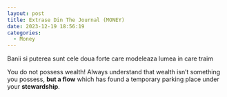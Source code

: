 ```yaml
---
layout: post
title: Extrase Din The Journal (MONEY)
date: 2023-12-19 18:56:19
categories:
  - Money
---
```

Banii si puterea sunt cele doua forte care modeleaza lumea in care traim

You do not possess wealth! Always understand that wealth isn’t something you possess, **but a flow** which has found a temporary parking place under your **stewardship**.